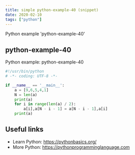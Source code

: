 ```yaml
---
title: simple python-example-40 (snippet)
date: 2020-02-10
tags: ["python"]
---
```

Python example 'python-example-40'


## python-example-40

Python example: python-example-40

```python
#!/usr/bin/python
# -*- coding: UTF-8 -*-

if __name__ == '__main__':
    a = [9,6,5,4,1]
    N = len(a) 
    print(a)
    for i in range(len(a) / 2):
        a[i],a[N - i - 1] = a[N - i - 1],a[i]
    print(a)


```

## Useful links

- Learn Python: https://pythonbasics.org/
- More Python: https://pythonprogramminglanguage.com
